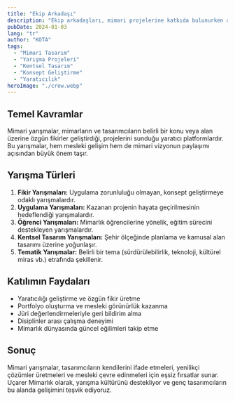 ```yaml
---
title: "Ekip Arkadaşı"
description: "Ekip arkadaşları, mimari projelerine katkıda bulunurken aynı fikirleri paylaşır ve birbirleriyle işbirliği yapar."
pubDate: 2024-01-03
lang: "tr"
author: "KOTA"
tags:
  - "Mimari Tasarım"
  - "Yarışma Projeleri"
  - "Kentsel Tasarım"
  - "Konsept Geliştirme"
  - "Yaratıcılık"
heroImage: "./crew.webp"
---
```


## Temel Kavramlar
Mimari yarışmalar, mimarların ve tasarımcıların belirli bir konu veya alan üzerine özgün fikirler geliştirdiği, projelerini sunduğu yaratıcı platformlardır. Bu yarışmalar, hem mesleki gelişim hem de mimari vizyonun paylaşımı açısından büyük önem taşır.

## Yarışma Türleri
<ol>
  <li><strong>Fikir Yarışmaları:</strong> Uygulama zorunluluğu olmayan, konsept geliştirmeye odaklı yarışmalardır.</li>
  <li><strong>Uygulama Yarışmaları:</strong> Kazanan projenin hayata geçirilmesinin hedeflendiği yarışmalardır.</li>
  <li><strong>Öğrenci Yarışmaları:</strong> Mimarlık öğrencilerine yönelik, eğitim sürecini destekleyen yarışmalardır.</li>
  <li><strong>Kentsel Tasarım Yarışmaları:</strong> Şehir ölçeğinde planlama ve kamusal alan tasarımı üzerine yoğunlaşır.</li>
  <li><strong>Tematik Yarışmalar:</strong> Belirli bir tema (sürdürülebilirlik, teknoloji, kültürel miras vb.) etrafında şekillenir.</li>
</ol>

## Katılımın Faydaları
- Yaratıcılığı geliştirme ve özgün fikir üretme
- Portfolyo oluşturma ve mesleki görünürlük kazanma
- Jüri değerlendirmeleriyle geri bildirim alma
- Disiplinler arası çalışma deneyimi
- Mimarlık dünyasında güncel eğilimleri takip etme

## Sonuç
Mimari yarışmalar, tasarımcıların kendilerini ifade etmeleri, yenilikçi çözümler üretmeleri ve mesleki çevre edinmeleri için eşsiz fırsatlar sunar. Uçarer Mimarlık olarak, yarışma kültürünü destekliyor ve genç tasarımcıların bu alanda gelişimini teşvik ediyoruz.